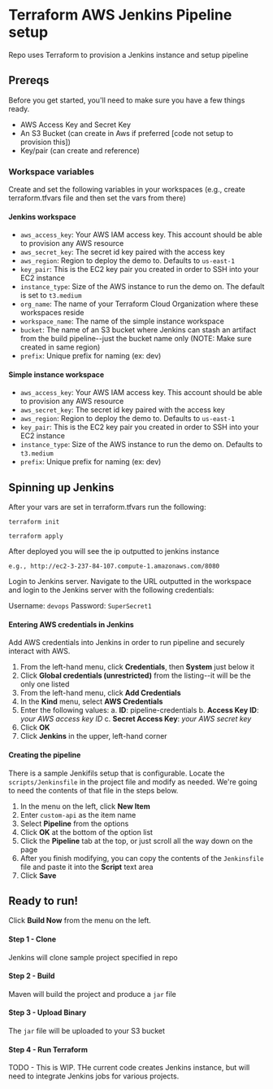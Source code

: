 # Terraform AWS Jenkins Pipeline setup

Repo uses Terraform to provision a Jenkins instance and setup pipeline
## Prereqs

Before you get started, you'll need to make sure you have a few things ready.

* AWS Access Key and Secret Key
* An S3 Bucket (can create in Aws if preferred [code not setup to provision this])
* Key/pair (can create and reference)
### Workspace variables

Create and set the following variables in your workspaces (e.g., create terraform.tfvars file and then set the vars from there)

#### Jenkins workspace

 * `aws_access_key`: Your AWS IAM access key. This account should be able to provision any AWS resource
 * `aws_secret_key`: The secret id key paired with the access key
 * `aws_region`: Region to deploy the demo to. Defaults to `us-east-1`
 * `key_pair`: This is the EC2 key pair you created in order to SSH into your EC2 instance
 * `instance_type`: Size of the AWS instance to run the demo on. The default is set to `t3.medium`
 * `org_name`: The name of your Terraform Cloud Organization where these workspaces reside
 * `workspace_name`: The name of the simple instance workspace
 * `bucket`: The name of an S3 bucket where Jenkins can stash an artifact from the build pipeline--just the bucket name only (NOTE: Make sure created in same region)
 * `prefix`: Unique prefix for naming (ex: dev)

#### Simple instance workspace

 * `aws_access_key`: Your AWS IAM access key. This account should be able to provision any AWS resource
 * `aws_secret_key`: The secret id key paired with the access key
 * `aws_region`: Region to deploy the demo to. Defaults to `us-east-1`
 * `key_pair`: This is the EC2 key pair you created in order to SSH into your EC2 instance
 * `instance_type`: Size of the AWS instance to run the demo on. Defaults to `t3.medium`
 * `prefix`: Unique prefix for naming (ex: dev)
## Spinning up Jenkins

After your vars are set in terraform.tfvars run the following:

```
terraform init
```

```
terraform apply
```

After deployed you will see the ip outputted to jenkins instance

```
e.g., http://ec2-3-237-84-107.compute-1.amazonaws.com/8080
```

Login to Jenkins server. Navigate to the URL outputted in the workspace and login to the Jenkins server with the following credentials:

Username: `devops`
Password: `SuperSecret1`

#### Entering AWS credentials in Jenkins

Add AWS credentials into Jenkins in order to run pipeline and securely interact with AWS.

 1. From the left-hand menu, click **Credentials**, then **System** just below it
 2. Click **Global credentials (unrestricted)** from the listing--it will be the only one listed
 3. From the left-hand menu, click **Add Credentials**
 4. In the **Kind** menu, select **AWS Credentials**
 5. Enter the following values:
    a. **ID**: pipeline-credentials
    b. **Access Key ID**: _your AWS access key ID_
    c. **Secret Access Key**: _your AWS secret key_
 6. Click **OK**
 7. Click **Jenkins** in the upper, left-hand corner

#### Creating the pipeline

There is a sample Jenkifils setup that is configurable. Locate the `scripts/Jenkinsfile` in the project file and modify as needed. We're going to need the contents of that file in the steps below.

 1. In the menu on the left, click **New Item**
 2. Enter `custom-api` as the item name
 3. Select **Pipeline** from the options
 4. Click **OK** at the bottom of the option list
 5. Click the **Pipeline** tab at the top, or just scroll all the way down on the page
 6. After you finish modifying, you can copy the contents of the `Jenkinsfile` file and paste it into the **Script** text area
 7. Click **Save**

## Ready to run!

Click **Build Now** from the menu on the left.

#### Step 1 - Clone

Jenkins will clone sample project specified in repo

#### Step 2 - Build

Maven will build the project and produce a `jar` file

#### Step 3 - Upload Binary

The `jar` file will be uploaded to your S3 bucket

#### Step 4 - Run Terraform

TODO - This is WIP. THe current code creates Jenkins instance, but will need to integrate Jenkins jobs for various projects. 
